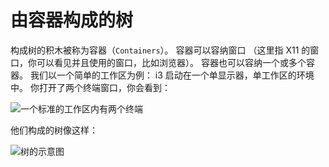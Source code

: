 # 由容器构成的树

构成树的积木被称为容器（`Containers`）。
容器可以容纳窗口
（这里指 X11 的窗口，你可以看见并且使用的窗口，比如浏览器）。
容器也可以容纳一个或多个容器。
我们以一个简单的工作区为例：
i3 启动在一个单显示器，单工作区的环境中。
你打开了两个终端窗口，你会看到：

![一个标准的工作区内有两个终端](./tree-shot4.png)

他们构成的树像这样：

![树的示意图](./img/simple-tree.svg)
